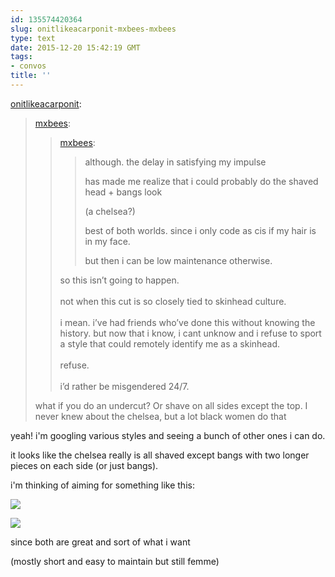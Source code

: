 ```yaml
---
id: 135574420364
slug: onitlikeacarponit-mxbees-mxbees
type: text
date: 2015-12-20 15:42:19 GMT
tags:
- convos
title: ''
---
```

<p><a class="tumblr_blog" href="http://onitlikeacarponit.tumblr.com/post/135573698527">onitlikeacarponit</a>:</p>
<blockquote>
<p><a class="tumblr_blog" href="http://mxbees.tumblr.com/post/135573384484">mxbees</a>:</p>
<blockquote>
<p><a class="tumblr_blog" href="http://mxbees.tumblr.com/post/135573003194">mxbees</a>:</p>
<blockquote>
<p>although. the delay in satisfying my impulse</p>

<p>has made me realize that i could probably do the shaved head + bangs look</p>

<p>(a chelsea?)</p>

<p>best of both worlds. since i only code as cis if my hair is in my face.</p>

<p>but then i can be low maintenance otherwise.</p>
</blockquote>
<p>so this isn’t going to happen.<br><br>not when this cut is so closely tied to skinhead culture.<br><br>i mean. i’ve had friends who’ve done this without knowing the history. but now that i know, i cant unknow and i refuse to sport a style that could remotely identify me as a skinhead.<br><br>refuse.<br><br>i’d rather be misgendered 24/7.</p>
</blockquote>
<p>what if you do an undercut? Or shave on all sides except the top. I never knew about the chelsea, but a lot black women do that</p>
</blockquote>

yeah! i'm googling various styles and seeing a bunch of other ones i can do.

it looks like the chelsea really is all shaved except bangs with two longer pieces on each side (or just bangs).

i'm thinking of aiming for something like this:

![](https://s-media-cache-ak0.pinimg.com/736x/99/c9/fe/99c9fe8fb2b8ece92f3d935d34877528.jpg)

![](http://pretty-hairstyles.com/wp-content/uploads/2015/06/shaved-hairstyles-for-women-11.jpg)

since both are great and sort of what i want

(mostly short and easy to maintain but still femme)